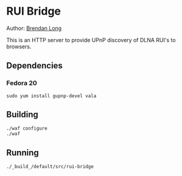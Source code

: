# RUI Bridge

Author: [Brendan Long](mailto:b.long@cablelabs.com)

This is an HTTP server to provide UPnP discovery of DLNA RUI's to browsers.

## Dependencies

### Fedora 20

    sudo yum install gupnp-devel vala

## Building

    ./waf configure
    ./waf

## Running

    ./_build_/default/src/rui-bridge
